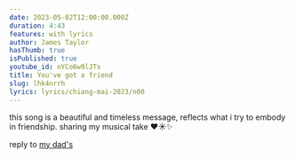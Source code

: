 ```yaml
---
date: 2023-05-02T12:00:00.000Z
duration: 4:43
features: with lyrics
author: James Taylor
hasThumb: true
isPublished: true
youtube_id: nYCo6w9lJTs
title: You've got a friend
slug: lhk4nrrh
lyrics: lyrics/chiang-mai-2023/n00
---
```

this song is a beautiful and timeless message, reflects what i try to embody in friendship. sharing my musical take ❤️☀️✨

reply to [my dad's](https://www.youtube.com/watch?v=r5mcFWGpAG0)